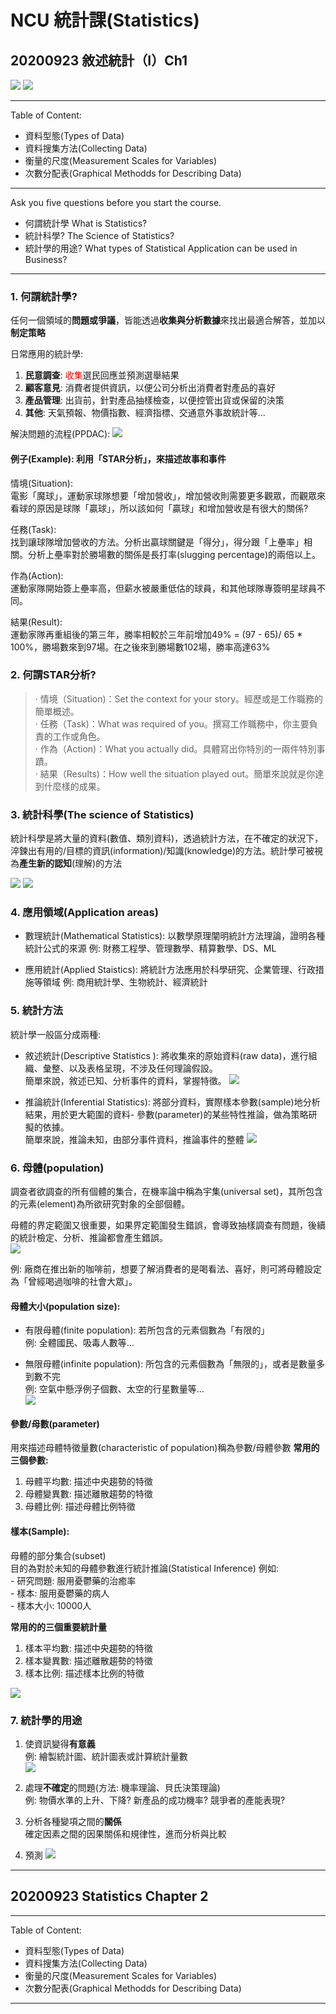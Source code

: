 
# NCU 統計課(Statistics)
## 20200923 敘述統計（I）Ch1
![](https://i.imgur.com/1aroXR5.png)
![](https://i.imgur.com/0pV9SAS.png)

---
Table of Content:
* 資料型態(Types of Data)
* 資料搜集方法(Collecting Data)
* 衡量的尺度(Measurement Scales for Variables)
* 次數分配表(Graphical Methodds for Describing Data)
---

Ask you five questions before you start the course.
* 何謂統計學 What is Statistics?
* 統計科學? The Science of Statistics?
* 統計學的用途? What types of Statistical Application can be used in Business?

---

### 1. 何謂統計學?
任何一個領域的**問題或爭議**，皆能透過**收集與分析數據**來找出最適合解答，並加以**制定策略**

日常應用的統計學:
1. **民意調查**: <font color = 'red'>收集</font>選民回應並預測選舉結果
2. **顧客意見**: 消費者提供資訊，以便公司分析出消費者對產品的喜好
3. **產品管理**: 出貨前，針對產品抽樣檢查，以便控管出貨或保留的決策
4. **其他**: 天氣預報、物價指數、經濟指標、交通意外事故統計等...

解決問題的流程(PPDAC):
![](https://i.imgur.com/H0eb3mx.png)

#### 例子(Example): 利用「STAR分析」，來描述故事和事件

情境(Situation):<br>
電影「魔球」，運動家球隊想要「增加營收」，增加營收則需要更多觀眾，而觀眾來看球的原因是球隊「贏球」，所以該如何「贏球」和增加營收是有很大的關係?

任務(Task):<br>
找到讓球隊增加營收的方法。分析出贏球關鍵是「得分」，得分跟「上壘率」相關。分析上壘率對於勝場數的關係是長打率(slugging percentage)的兩倍以上。

作為(Action):<br>
運動家隊開始簽上壘率高，但薪水被嚴重低估的球員，和其他球隊專簽明星球員不同。

結果(Result):<br>
運動家隊再重組後的第三年，勝率相較於三年前增加49% = (97 - 65)/ 65 * 100%，勝場數來到97場。在之後來到勝場數102場，勝率高達63%

### 2. 何謂STAR分析?

> · 情境（Situation)：Set the context for your story。經歷或是工作職務的簡單概述。<br>
> · 任務（Task)：What was required of you。撰寫工作職務中，你主要負責的工作或角色。<br>
> · 作為（Action)：What you actually did。具體寫出你特別的一兩件特別事蹟。<br>
> · 結果（Results)：How well the situation played out。簡單來說就是你達到什麼樣的成果。<br>

### 3. 統計科學(The science of Statistics)

統計科學是將大量的資料(數值、類別資料)，透過統計方法，在不確定的狀況下，淬鍊出有用的/目標的資訊(information)/知識(knowledge)的方法。統計學可被視為**產生新的認知**(理解)的方法

![](https://i.imgur.com/pWU1gnv.png)
![](https://i.imgur.com/fCcoIUw.png)

### 4. 應用領域(Application areas)
* 數理統計(Mathematical Statistics): 
以數學原理闡明統計方法理論，證明各種統計公式的來源
例: 財務工程學、管理數學、精算數學、DS、ML

* 應用統計(Applied Staistics):
將統計方法應用於科學研究、企業管理、行政措施等領域
例: 商用統計學、生物統計、經濟統計

### 5. 統計方法
統計學一般區分成兩種:
* 敘述統計(Descriptive Statistics ):
將收集來的原始資料(raw data)，進行組織、彙整、以及表格呈現，不涉及任何理論假設。<br>
簡單來說，敘述已知、分析事件的資料，掌握特徵。
![](https://i.imgur.com/fEcbsbB.png)

* 推論統計(Inferential Statistics):
將部分資料，實際樣本參數(sample)地分析結果，用於更大範圍的資料-
參數(parameter)的某些特性推論，做為策略研擬的依據。<br>
簡單來說，推論未知，由部分事件資料，推論事件的整體
![](https://i.imgur.com/KsDbY3g.png)

### 6. 母體(population)
調查者欲調查的所有個體的集合，在機率論中稱為宇集(universal set)，其所包含的元素(element)為所欲研究對象的全部個體。

母體的界定範圍又很重要，如果界定範圍發生錯誤，會導致抽樣調查有問題，後續的統計檢定、分析、推論都會產生錯誤。<br>
![](https://i.imgur.com/rn89iKF.png)

例: 廠商在推出新的咖啡前，想要了解消費者的是喝看法、喜好，則可將母體設定為「曾經喝過咖啡的社會大眾」。

#### 母體大小(population size):
* 有限母體(finite population):
若所包含的元素個數為「有限的」<br>
例: 全體國民、吸毒人數等...

* 無限母體(infinite population):
所包含的元素個數為「無限的」，或者是數量多到數不完<br>
例: 空氣中懸浮例子個數、太空的行星數量等...<br>
![](https://i.imgur.com/qStWa6Z.png)

#### 參數/母數(parameter)
用來描述母體特徵量數(characteristic of population)稱為參數/母體參數
**常用的三個參數:**
1. 母體平均數: 描述中央趨勢的特徵
2. 母體變異數: 描述離散趨勢的特徵
3. 母體比例: 描述母體比例特徵

#### 樣本(Sample): 
母體的部分集合(subset)<br>
目的為對於未知的母體參數進行統計推論(Statistical Inference) 
例如: <br>
    - 研究問題: 服用憂鬱藥的治癒率<br>
    - 樣本: 服用憂鬱藥的病人<br>
    - 樣本大小: 10000人<br>

**常用的的三個重要統計量**
1. 樣本平均數: 描述中央趨勢的特徵
2. 樣本變異數: 描述離散趨勢的特徵
4. 樣本比例: 描述樣本比例的特徵

![](https://i.imgur.com/eWZ6ecY.png)

### 7. 統計學的用途
1. 使資訊變得**有意義**<br>
例: 繪製統計圖、統計圖表或計算統計量數<br>
![](https://i.imgur.com/8D25MF5.png)

2. 處理**不確定**的問題(方法: 機率理論、貝氏決策理論)<br>
例: 物價水準的上升、下降? 新產品的成功機率? 競爭者的產能表現?

3. 分析各種變項之間的**關係**<br>
確定因素之間的因果關係和規律性，進而分析與比較

4. 預測
![](https://i.imgur.com/BZUUWen.png)

---
## 20200923 Statistics Chapter 2

---
Table of Content:
* 資料型態(Types of Data)
* 資料搜集方法(Collecting Data)
* 衡量的尺度(Measurement Scales for Variables)
* 次數分配表(Graphical Methodds for Describing Data)
---


